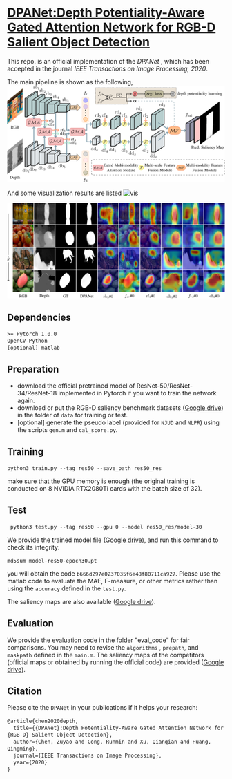 # [DPANet:Depth Potentiality-Aware Gated Attention Network for RGB-D Salient Object Detection](https://arxiv.org/pdf/2003.08608.pdf)

This repo. is an official implementation of the *DPANet* , which has been accepted in the journal *IEEE Transactions on Image Processing, 2020*. 

The main pipeline is shown as the following, 
![DPANet](figures/TIP_main.png)

And some visualization results are listed 
![vis](figures/vis.png)

![gma](figures/gma.png)

## Dependencies 
```
>= Pytorch 1.0.0
OpenCV-Python
[optional] matlab
```

## Preparation 
- download the official pretrained model of ResNet-50/ResNet-34/ResNet-18 implemented in Pytorch if you want to train the network again.
- download or put the RGB-D saliency benchmark datasets ([Google drive](https://drive.google.com/file/d/19pvXom9vs7cS4L1y-bZI8YDtSg7r4LT0/view?usp=sharing)) in the folder of `data` for training or test.
- [optional] generate the pseudo label (provided for `NJUD` and `NLPR`) using the scripts `gen.m` and `cal_score.py`.

## Training
```
python3 train.py --tag res50 --save_path res50_res
```
make sure  that the GPU memory is enough (the original training is conducted on 8 NVIDIA RTX2080Ti cards with the batch size of 32).

## Test
```
 python3 test.py --tag res50 --gpu 0 --model res50_res/model-30
```

We provide the trained model file ([Google drive](https://drive.google.com/file/d/1bXERDgTKfzkZfXKs8z5vj1QNM3zL-QTL/view?usp=sharing)), and run this command to check its integrity:
```
md5sum model-res50-epoch30.pt 
```
you will obtain the code `b666d297e0237035f6e48f80711ca927`.
Please use the matlab code to evaluate the MAE, F-measure, or other metrics rather than using the `accuracy` defined in the `test.py`.

The saliency maps are also available ([Google drive](https://drive.google.com/file/d/1sIqEKDCi_rSY4t1THPlBSyAd05F2ve_Q/view?usp=sharing)). 

## Evaluation
We provide the evaluation code in the folder  "eval_code" for fair comparisons. You may need to revise the `algorithms` , `prepath`, and `maskpath` defined in the `main.m`. The saliency maps of the competitors (official maps or obtained by running the official code) are provided ([Google drive](https://drive.google.com/drive/folders/1G3XCOnQTQA-QrSWt6VwJXU1jbAQJS3Hy?usp=sharing)).

## Citation
Please cite the `DPANet` in your publications if it helps your research:
```
@article{chen2020depth,
  title={{DPANet}:Depth Potentiality-Aware Gated Attention Network for {RGB-D} Salient Object Detection},
  author={Chen, Zuyao and Cong, Runmin and Xu, Qianqian and Huang, Qingming},
  journal={IEEE Transactions on Image Processing},
  year={2020}
}
```
